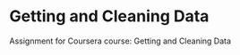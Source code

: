 Getting and Cleaning Data
=========================

Assignment for Coursera course: Getting and Cleaning Data
